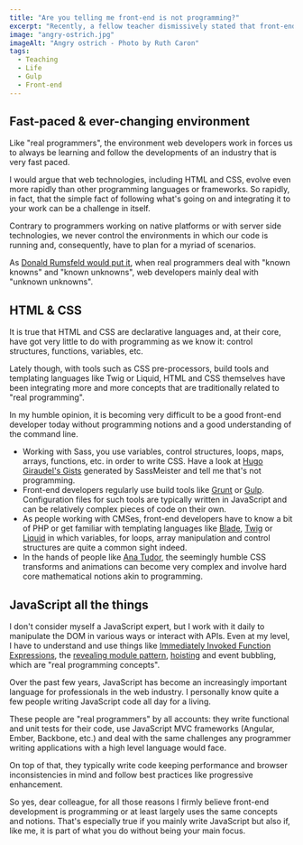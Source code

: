 ```yaml
---
title: "Are you telling me front-end is not programming?"
excerpt: "Recently, a fellow teacher dismissively stated that front-end development is not programming. After a brief flash of anger, his words triggered a few thoughts I'd like to share."
image: "angry-ostrich.jpg"
imageAlt: "Angry ostrich - Photo by Ruth Caron"
tags:
  - Teaching
  - Life
  - Gulp
  - Front-end
---
```


## Fast-paced & ever-changing environment

Like "real programmers", the environment web developers work in forces us to always be learning and follow the developments of an industry that is very fast paced.

I would argue that web technologies, including HTML and CSS, evolve even more rapidly than other programming languages or frameworks. So rapidly, in fact, that the simple fact of following what's going on and integrating it to your work can be a challenge in itself.

Contrary to programmers working on native platforms or with server side technologies, we never control the environments in which our code is running and, consequently, have to plan for a myriad of scenarios.

As [Donald Rumsfeld would put it](http://en.wikipedia.org/wiki/There_are_known_knowns), when real programmers deal with "known knowns" and "known unknowns", web developers mainly deal with "unknown unknowns".

## HTML & CSS

It is true that HTML and CSS are declarative languages and, at their core, have got very little to do with programming as we know it: control structures, functions, variables, etc.

Lately though, with tools such as CSS pre-processors, build tools and templating languages like Twig or Liquid, HTML and CSS themselves have been integrating more and more concepts that are traditionally related to "real programming".

In my humble opinion, it is becoming very difficult to be a good front-end developer today without programming notions and a good understanding of the command line.

- Working with Sass, you use variables, control structures, loops, maps, arrays, functions, etc. in order to write CSS. Have a look at [Hugo Giraudel's Gists](https://gist.github.com/HugoGiraudel) generated by SassMeister and tell me that's not programming.
- Front-end developers regularly use build tools like [Grunt](http://gruntjs.com/) or [Gulp](http://gulpjs.com/). Configuration files for such tools are typically written in JavaScript and can be relatively complex pieces of code on their own.
- As people working with CMSes, front-end developers have to know a bit of PHP or get familiar with templating languages like [Blade](http://laravel.com/docs/4.2/templates), [Twig](http://twig.sensiolabs.org/) or [Liquid](http://docs.shopify.com/themes/liquid-documentation/basics) in which variables, for loops, array manipulation and control structures are quite a common sight indeed.
- In the hands of people like [Ana Tudor](http://docs.shopify.com/themes/liquid-documentation/basics), the seemingly humble CSS transforms and animations can become very complex and involve hard core mathematical notions akin to programming.

## JavaScript all the things

I don't consider myself a JavaScript expert, but I work with it daily to manipulate the DOM in various ways or interact with APIs. Even at my level, I have to understand and use things like [Immediately Invoked Function Expressions](http://mrjoelkemp.com/2013/02/javascript-the-window-object-and-iife/), the [revealing module pattern](http://toddmotto.com/mastering-the-module-pattern/), [hoisting](http://designpepper.com/blog/drips/variable-and-function-hoisting.html) and event bubbling, which are "real programming concepts".

Over the past few years, JavaScript has become an increasingly important language for professionals in the web industry. I personally know quite a few people writing JavaScript code all day for a living.

These people are "real programmers" by all accounts: they write functional and unit tests for their code, use JavaScript MVC frameworks (Angular, Ember, Backbone, etc.) and deal with the same challenges any programmer writing applications with a high level language would face.

On top of that, they typically write code keeping performance and browser inconsistencies in mind and follow best practices like progressive enhancement.

So yes, dear colleague, for all those reasons I firmly believe front-end development is programming or at least largely uses the same concepts and notions. That's especially true if you mainly write JavaScript but also if, like me, it is part of what you do without being your main focus.
